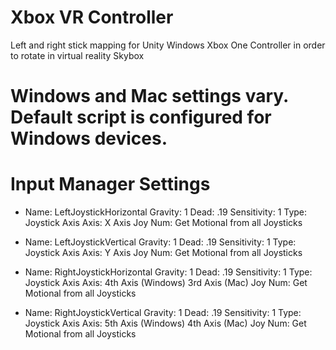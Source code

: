 # Xbox VR Controller
Left and right stick mapping for Unity Windows Xbox One Controller in order to rotate in virtual reality Skybox

# Windows and Mac settings vary. Default script is configured for Windows devices.

# Input Manager Settings

- Name: LeftJoystickHorizontal
Gravity: 1
Dead: .19
Sensitivity: 1
Type: Joystick Axis
Axis: X Axis
Joy Num: Get Motional from all Joysticks

- Name: LeftJoystickVertical
Gravity: 1
Dead: .19
Sensitivity: 1
Type: Joystick Axis
Axis: Y Axis
Joy Num: Get Motional from all Joysticks

- Name: RightJoystickHorizontal
Gravity: 1
Dead: .19
Sensitivity: 1
Type: Joystick Axis
Axis: 4th Axis (Windows) 3rd Axis (Mac)
Joy Num: Get Motional from all Joysticks

- Name: RightJoystickVertical
Gravity: 1
Dead: .19
Sensitivity: 1
Type: Joystick Axis
Axis: 5th Axis (Windows) 4th Axis (Mac)
Joy Num: Get Motional from all Joysticks
